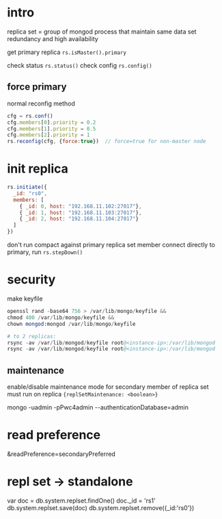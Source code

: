 # intro
replica set = group of mongod process that maintain same data set
redundancy and high availability

get primary replica `rs.isMaster().primary`

check status `rs.status()`
check config `rs.config()`

## force primary
normal reconfig method
```js
cfg = rs.conf()
cfg.members[0].priority = 0.2
cfg.members[1].priority = 0.5
cfg.members[2].priority = 1
rs.reconfig(cfg, {force:true})  // force=true for non-master node
```

# init replica
```js
rs.initiate({
  _id: "rs0",
  members: [
    { _id: 0, host: "192.168.11.102:27017"},
    { _id: 1, host: "192.168.11.103:27017"},
    { _id: 2, host: "192.168.11.104:27017"}
  ]
})
```
don't run compact against primary replica set member
connect directly to primary, run `rs.stepDown()`



# security
make keyfile
```s
openssl rand -base64 756 > /var/lib/mongo/keyfile && 
chmod 400 /var/lib/mongo/keyfile && 
chown mongod:mongod /var/lib/mongo/keyfile

# to 2 replicas:
rsync -av /var/lib/mongod/keyfile root@<instance-ip>:/var/lib/mongod
rsync -av /var/lib/mongod/keyfile root@<instance-ip>:/var/lib/mongod
```

## maintenance
enable/disable maintenance mode for secondary member of replica set
must run on replica
`{replSetMaintenance: <boolean>}`


mongo -uadmin -pPwc4admin --authenticationDatabase=admin

# read preference
&readPreference=secondaryPreferred

# repl set -> standalone
var doc = db.system.replset.findOne()
doc._id = 'rs1'
db.system.replset.save(doc)
db.system.replset.remove({_id:'rs0'})









